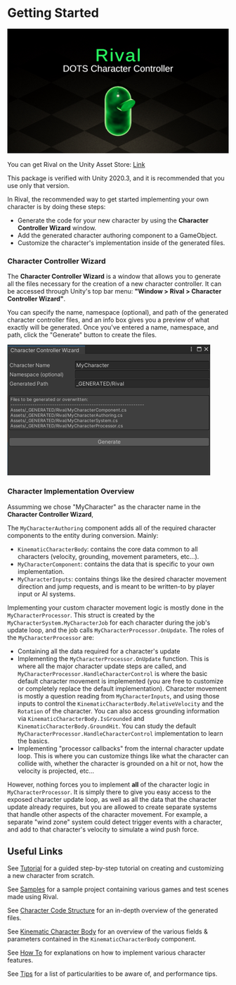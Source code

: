 # Getting Started

![](./Images/logo.png)

You can get Rival on the Unity Asset Store: [Link](todo)

This package is verified with Unity 2020.3, and it is recommended that you use only that version.

In Rival, the recommended way to get started implementing your own character is by doing these steps:
- Generate the code for your new character by using the **Character Controller Wizard** window. 
- Add the generated character authoring component to a GameObject.
- Customize the character's implementation inside of the generated files.


### Character Controller Wizard

The **Character Controller Wizard** is a window that allows you to generate all the files necessary for the creation of a new character controller. It can be accessed through Unity's top bar menu: **"Window > Rival > Character Controller Wizard"**. 

You can specify the name, namespace (optional), and path of the generated character controller files, and an info box gives you a preview of what exactly will be generated. Once you've entered a name, namespace, and path, click the "Generate" button to create the files.

![](./Images/character_wizard.png)


### Character Implementation Overview

Assumming we chose "MyCharacter" as the character name in the **Character Controller Wizard**,

The `MyCharacterAuthoring` component adds all of the required character components to the entity during conversion. Mainly:
- `KinematicCharacterBody`: contains the core data common to all characters (velocity, grounding, movement parameters, etc...).
- `MyCharacterComponent`: contains the data that is specific to your own implementation.
- `MyCharacterInputs`: contains things like the desired character movement direction and jump requests, and is meant to be written-to by player input or AI systems.

Implementing your custom character movement logic is mostly done in the `MyCharacterProcessor`. This struct is created by the `MyCharacterSystem.MyCharacterJob` for each character during the job's update loop, and the job calls `MyCharacterProcessor.OnUpdate`. The roles of the `MyCharacterProcessor` are:
- Containing all the data required for a character's update
- Implementing the `MyCharacterProcessor.OnUpdate` function. This is where all the major character update steps are called, and `MyCharacterProcessor.HandleCharacterControl` is where the basic default character movement is implemented (you are free to customize or completely replace the default implementation). Character movement is mostly a question reading from `MyCharacterInputs`, and using those inputs to control the `KinematicCharacterBody.RelativeVelocity` and the `Rotation` of the character. You can also access grounding information via `KinematicCharacterBody.IsGrounded` and `KinematicCharacterBody.GroundHit`. You can study the default `MyCharacterProcessor.HandleCharacterControl` implementation to learn the basics.
- Implementing "processor callbacks" from the internal character update loop. This is where you can customize things like what the character can collide with, whether the character is grounded on a hit or not, how the velocity is projected, etc...

However, nothing forces you to implement **all** of the character logic in `MyCharacterProcessor`. It is simply there to give you easy access to the exposed character update loop, as well as all the data that the character update already requires, but you are allowed to create separate systems that handle other aspects of the character movement. For example, a separate "wind zone" system could detect trigger events with a character, and add to that character's velocity to simulate a wind push force.


## Useful Links

See [Tutorial](./tutorial.md) for a guided step-by-step tutorial on creating and customizing a new character from scratch.

See [Samples](./samples.md) for a sample project containing various games and test scenes made using Rival.

See [Character Code Structure](./Core/code-structure.md) for an in-depth overview of the generated files. 

See [Kinematic Character Body](./Core/kinematic-character-body.md) for an overview of the various fields & parameters contained in the `KinematicCharacterBody` component.

See [How To](./how-to.md) for explanations on how to implement various character features.

See [Tips](./tips.md) for a list of particularities to be aware of, and performance tips.
